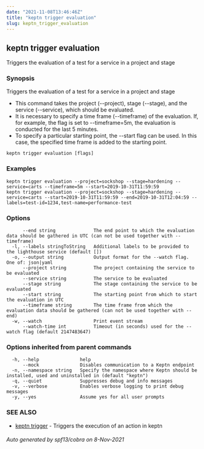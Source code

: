 ```yaml
---
date: "2021-11-08T13:46:46Z"
title: "keptn trigger evaluation"
slug: keptn_trigger_evaluation
---
```

## keptn trigger evaluation

Triggers the evaluation of a test for a service in a project and stage

### Synopsis

Triggers the evaluation of a test for a service in a project and stage 

* This command takes the project (--project), stage (--stage), and the service (--service), which should be evaluated. 
* It is necessary to specify a time frame (--timeframe) of the evaluation. If, for example, the 
flag is set to --timeframe=5m, the evaluation is conducted for the last 5 minutes. 
* To specify a particular starting point, the --start flag can be used. In this case, the specified time frame is added to the starting point.


```
keptn trigger evaluation [flags]
```

### Examples

```
keptn trigger evaluation --project=sockshop --stage=hardening --service=carts --timeframe=5m --start=2019-10-31T11:59:59
keptn trigger evaluation --project=sockshop --stage=hardening --service=carts --start=2019-10-31T11:59:59 --end=2019-10-31T12:04:59 --labels=test-id=1234,test-name=performance-test

```

### Options

```
      --end string              The end point to which the evaluation data should be gathered in UTC (can not be used together with --timeframe)
  -l, --labels stringToString   Additional labels to be provided to the lighthouse service (default [])
  -o, --output string           Output format for the --watch flag. One of: json|yaml
      --project string          The project containing the service to be evaluated
      --service string          The service to be evaluated
      --stage string            The stage containing the service to be evaluated
      --start string            The starting point from which to start the evaluation in UTC
      --timeframe string        The time frame from which the evaluation data should be gathered (can not be used together with --end)
  -w, --watch                   Print event stream
      --watch-time int          Timeout (in seconds) used for the --watch flag (default 2147483647)
```

### Options inherited from parent commands

```
  -h, --help               help
      --mock               Disables communication to a Keptn endpoint
  -n, --namespace string   Specify the namespace where Keptn should be installed, used and uninstalled in (default "keptn")
  -q, --quiet              Suppresses debug and info messages
  -v, --verbose            Enables verbose logging to print debug messages
  -y, --yes                Assume yes for all user prompts
```

### SEE ALSO

* [keptn trigger](../keptn_trigger/)	 - Triggers the execution of an action in keptn

###### Auto generated by spf13/cobra on 8-Nov-2021
